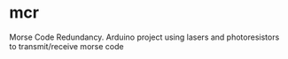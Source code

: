 # mcr
Morse Code Redundancy. Arduino project using lasers and photoresistors to transmit/receive morse code
